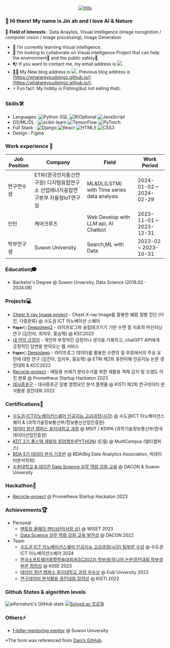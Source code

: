 <div align=center>
  
  [![Hits](https://hits.seeyoufarm.com/api/count/incr/badge.svg?url=https%3A%2F%2Fgithub.com%2Faifornature&count_bg=%2379C83D&title_bg=%23555555&icon=&icon_color=%23E7E7E7&title=Profile+views&edge_flat=false)](https://hits.seeyoufarm.com)
  
</div>

### 👋 Hi there! My name is Jin ah and I love AI & Nature
👀 **Field of Interests** : Data Anaylsis, Visual intelligence (image recognition / computer vision / image processing), Image Generation
- 🌱 I’m currently learning Visual intelligence.
- 💞️ I’m looking to collaborate on Visual intelligence Project that can help the environment🌳 and the public safety🦺.
- 📭 If you want to contact me, my email address is <a href="mailto:jins31651@gmail.com"><img src="https://img.shields.io/badge/Gmail-D0A9F5?style=flat-square&logo=Gmail&logoColor=blue&link=mailto:jins31651@gmail.com"/></a>.
- 👩‍💻 My New blog address is <a href="https://aifornature.github.io/"><img src="https://img.shields.io/badge/My tech blog-A9BCF5?style=flat-square&logo=GitHub Sponsors&logoColor=red&link=https://aifornature.github.io/"/></a>. Previous blog address is [https://whatareyoudoingz.github.io/](https://whatareyoudoingz.github.io/).
- ⚡ Fun fact: My hobby is Fishing(but not eating that).
  
### Skills🛠️
- Languages: ![Python](https://img.shields.io/badge/Python-3776AB?style=flat&logo=python&logoColor=white) SQL ![R(Optional](https://img.shields.io/badge/R-276DC3?style=flat&logo=R&logoColor=white) ![JavaScript](https://img.shields.io/badge/JavaScript-F7DF1E?style=flat&logo=JavaScript&logoColor=white)
- DS/ML/DL : ![scikit-learn](https://img.shields.io/badge/sklearn-276DC3?style=flat&logo=R&logoColor=white) ![TensorFlow](https://img.shields.io/badge/TensorFlow-FF6F00?style=flat&logo=TensorFlow&logoColor=white) ![PyTorch](https://img.shields.io/badge/Pytorch-EE4C2C?style=flat&logo=Pytorch&logoColor=white)
- Full Stack : ![Django](https://img.shields.io/badge/Django-092E20?style=flat&logo=Django&logoColor=white) ![React](https://img.shields.io/badge/React-61DAFB?style=flat&logo=React&logoColor=white) ![HTML5](https://img.shields.io/badge/HTML5-E34F26?style=flat&logo=HTML5&logoColor=white) ![CSS3](https://img.shields.io/badge/CSS3-1572B6?style=flat&logo=CSS3&logoColor=white) 
- Design : Figma
  
### Work experience 👔
|Job Position|Company|Field|Work Period|
|------|---|---|---|
|연구연수생|ETRI(한국전자통신연구원) 디지털융합연구소 산업에너지융합연구본부 자율형IoT연구실|ML&DL(LSTM) with Time series data analysis|2024-01-02 ~ 2024-02-29|
|인턴|케어크루즈|Web Develop with LLM api, AI Chatbot|2023-11-01 ~ 2023-12-31|
|학부연구생|Suwon University|Search,ML with Data|2023-02 ~ 2023-10-31|

### Education🎓
- Bachelor's Degree @ Suwon Unversity, Data Science (2018.02 - 2024.08)

### Projects💻
- [Chest X-ray Image project](https://github.com/aifornature/Chest-X-ray-Image-project) - Chest X-ray Image를 활용한 폐렴 질병 진단 (이진, 다중분류) @ 수도권 ICT 이노베이션 스퀘어
- **`Paper📖`** [Deepsleep2](https://github.com/whatareyoudoingz/DeepSleep_project) - 라이프로그와 슬립테크기기 기반 수면 질 지표의 머신러닝 연구 (김진아, 최치우, 홍승혁) @ KSC2023
- [내 안의 긍정이](https://github.com/Dreamofheaven/inside_log) - 개인의 부정적인 감정이나 생각을 기록하고, chatGPT API에게 긍정적인 답변을 받아오는 웹 서비스 
- **`Paper📖`** [Deepsleep](https://github.com/whatareyoudoingz/ETRI-lifelog-data-project) - 라이프로그 데이터를 활용한 수면의 질 추정에서의 주요 요인에 대한 연구 (김진아, 임지우, 홍승혁) @ ETRI 제2회 휴먼이해 인공지능 논문 경진대회 & KCC2023
- [Recycle-project](https://github.com/Recycle-detection/recycle-project) - 배달용 쓰레기 분리수거를 위한 재활용 객체 감지 및 오염도 이진 분류 @ Prometheus Startup Hackaton 2023
- [데사증후군](https://github.com/Data-analysis-utilization-contest) - 대사증후군 질병 영향요인 분석 플랫폼 @ KISTI 제2회 연구데이터 분석활용 경진대회 2022

### Certifications📜
- [수도권 ICT이노베이션스퀘어 인공지능 고급과정(시각)](https://github.com/user-attachments/files/16530404/_._.pdf) @ 수도권ICT 이노베이션스퀘어 & (과학기술정보통신부/정보통신산업진흥원)
- [데이터 청년 캠퍼스 을지대학교 과정](https://github.com/user-attachments/files/16530209/43-.0031-000385.-.2.pdf) @ MSIT / KDIPA (과학기술정보통신부/한국데이터산업진흥원)
- [KDT 2기 풀스택 개발자 취업캠프(PYTHON)](https://github.com/user-attachments/files/16530203/43-.0031-000385.-.1.pdf) ([F](https://github.com/whatareyoudoingz/TIL)/[B](https://github.com/whatareyoudoingz/TIL_for_Backend)) @ MultiCampus (멀티캠퍼스)
- [BDA 5기 데이터 분석 기초반](https://github.com/user-attachments/files/16530391/_._.pdf) @ BDA(Big Data Analytics Association, 빅데이터분석학회) 
- [수원대학교 & 데이콘 Data Science 실무 역량 강화 교육](https://github.com/user-attachments/files/16530247/43-.0031-000385.-.1.pdf) @ DACON & Suwon Unversity 
  
### Hackathon🌱
- [Recycle-project](https://github.com/user-attachments/files/16530219/43-.0031-000385.-.3.pdf) @ Prometheus Startup Hackaton 2023
  
### Achievements🏆
- Personal
  - [멘토링 올해의 멘티상(이사장 상)](https://github.com/user-attachments/files/16530269/43-.0031-000385.-.4.pdf)
 @ WISET 2023
  - [Data Science 실무 역량 강화 교육 발전상](https://github.com/user-attachments/files/16530247/43-.0031-000385.-.1.pdf) @ DACON 2022
- Team
  - [수도권 ICT 이노베이션스퀘어 인공지능 고급과정(시각) 팀부문 수상](https://github.com/user-attachments/assets/af7e6a72-f7e1-4fff-b229-91e0c64991dc) @ 수도권 ICT 이노베이션스퀘어 2024
  - [한국소프트웨어종합학술대회(KSC2023) 학부생/주니어 논문경진대회 학부생 부문 장려상](https://github.com/user-attachments/files/16530349/-.5.pdf) @ KIISE 2023
  - [데이터 청년 캠퍼스 을지대학교 과정 우수상](https://github.com/user-attachments/files/16530261/43-.0031-000385.-.3.pdf)
 @ Eulji Unversity 2023 
  - [연구데이터 분석활용 경진대회 장려상](https://github.com/user-attachments/files/16530258/43-.0031-000385.-.2.pdf) @ KISTI 2022

### Github States & algorithm levels
![aifornature's GitHub stats](https://github-readme-stats.vercel.app/api?username=aifornature&theme=shadow_red&show_icons=true)
[![Solved.ac
프로필](http://mazassumnida.wtf/api/v2/generate_badge?boj=wlsdk3165)](https://solved.ac/wlsdk3165)

### Others⚡
- [f-killer mentoring mentor](https://github.com/whatareyoudoingz/f-killer) @ Suwon University

<!---
aifornature/aifornature is a ✨ special ✨ repository because its `README.md` (this file) appears on your GitHub profile.
You can click the Preview link to take a look at your changes.
--->
*The form was referenced from [Dani’s GitHub](https://github.com/dayyass#hi-my-name-is-dani--and-i-%EF%B8%8F-ai-and-open-source).

